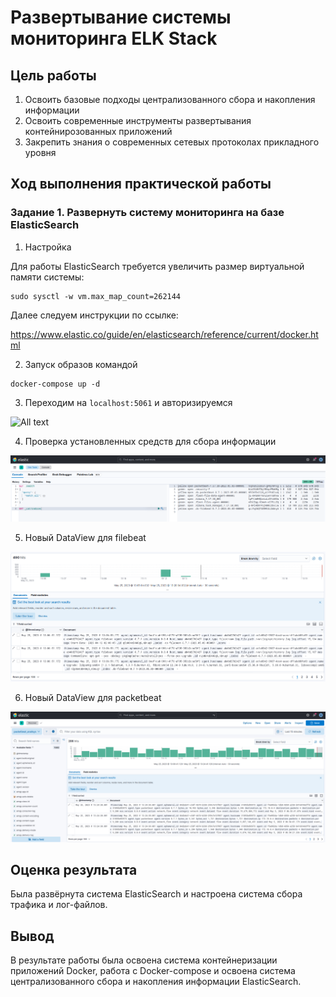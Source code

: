 # Развертывание системы мониторинга ELK Stack

## Цель работы

1.  Освоить базовые подходы централизованного сбора и накопления информации
2.  Освоить современные инструменты развертывания контейнирозованных приложений
3.  Закрепить знания о современных сетевых протоколах прикладного уровня

## Ход выполнения практической работы

### Задание 1. Развернуть систему мониторинга на базе ElasticSearch

1.  Настройка

Для работы ElasticSearch требуется увеличить размер виртуальной памяти системы:

``` ()
sudo sysctl -w vm.max_map_count=262144
```

Далее следуем инструкции по ссылке:

https://www.elastic.co/guide/en/elasticsearch/reference/current/docker.html

2.  Запуск образов командой

``` ()
docker-compose up -d
```

3.  Переходим на `localhost:5061` и авторизируемся

![All text]((https://github.com/anyam/saznd/blob/main/LAB3/авторизация.png))

4.  Проверка установленных средств для сбора информации

![All text](https://github.com/MoonFlower18/threat_hunting/blob/main/Prak_3/%D0%A1%D0%BA%D1%80%D0%B8%D0%BD%D1%88%D0%BE%D1%82%D1%8B/3.png)

5.  Новый DataView для filebeat

![Att text](https://github.com/anyam/saznd/blob/main/LAB3/file%20beat.png)

6.  Новый DataView для packetbeat

![All text](https://github.com/MoonFlower18/threat_hunting/blob/main/Prak_3/%D0%A1%D0%BA%D1%80%D0%B8%D0%BD%D1%88%D0%BE%D1%82%D1%8B/5.png)

## Оценка результата

Была развёрнута система ElasticSearch и настроена система сбора трафика и лог-файлов.

## Вывод

В результате работы была освоена система контейнеризации приложений Docker, работа с Docker-compose и освоена система централизованного сбора и накопления информации ElasticSearch.
